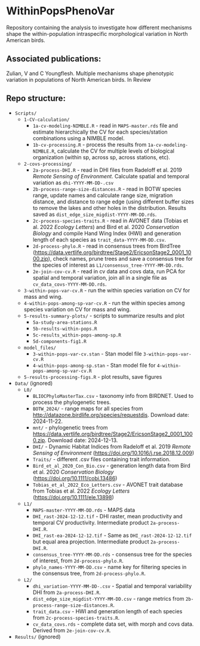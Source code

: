 # WithinPopsPhenoVar

Repository containing the analysis to investigate how different mechanisms shape the within-population intraspecific morphological variation in North American birds.

## Associated publications:

Zulian, V and C Youngflesh. Multiple mechanisms shape phenotypic variation in populations of North American birds. In Review

## Repo structure:

* `Scripts/`
  * `1-CV-calculation/`
    * `1a-cv-modeling-NIMBLE.R` - read in `MAPS-master.rds` file and estimate hierarchically the CV for each species/station combinations using a NIMBLE model.
    * `1b-cv-processing.R` - process the results from `1a-cv-modeling-NIMBLE.R`, calculate the CV for multiple levels of biological organization (within sp, across sp, across stations, etc).
  * `2-covs-processing/`
    * `2a-process-DHI.R` - read in DHI files from Radeloff et al. 2019 *Remote Sensing of Environment*. Calculate spatial and temporal variation as `dhi-YYYY-MM-DD-.csv`
    * `2b-process-range-size-distances.R` - read in BOTW species range, update names and calculate range size, migration distance, and distance to range edge (using different buffer sizes to remove the lakes and other holes in the distribution. Results saved as `dist_edge_size_migdist-YYYY-MM-DD.rds`.
    * `2c-process-species-traits.R` - read in AVONET data (Tobias et al. 2022 *Ecology Letters*) and Bird et al. 2020 *Conservation Biology* and compile Hand Wing Index (HWI) and generation length of each species as `trait_data-YYYY-MM-DD.csv`.
    * `2d-process-phylo.R` - read in consensus trees from BirdTree (https://data.vertlife.org/birdtree/Stage2/EricsonStage2_0001_1000.zip), check names, prune trees and save a consensus tree for the species of interest as `L1/consensus_tree-YYYY-MM-DD.rds`.
    * `2e-join-cov-cv.R` - read in cv data and covs data, run PCA for spatial and temporal variation, join all in a single file as `cv_data_covs-YYYY-MM-DD.rds`.
  * `3-within-pops-var-cv.R` - run the within species variation on CV for mass and wing.
  * `4-within-pops-among-sp-var-cv.R` - run the within species among species variation on CV for mass and wing.
  * `5-results-summary-plots/` - scripts to summarize results and plot
    * `5a-study-area-stations.R`
    * `5b-results-within-pops.R`
    * `5c-results_within-pops-among-sp.R`
    * `5d-components-fig1.R`
  * `model_files/`
    * `3-within-pops-var-cv.stan` - Stan model file `3-within-pops-var-cv.R`
    * `4-within-pops-among-sp.stan` - Stan model file for `4-within-pops-among-sp-var-cv.R`
  * `5-results-processing-figs.R` - plot results, save figures
* `Data/` (ignored)
  * `L0/`
    * `BLIOCPhyloMasterTax.csv` - taxonomy info from BIRDNET. Used to process the phylogenetic trees.
    * `BOTW_2024/` - range maps for all species from http://datazone.birdlife.org/species/requestdis. Download date: 2024-11-22.
    * `mnt/` - phylogenetic trees from https://data.vertlife.org/birdtree/Stage2/EricsonStage2_0001_1000.zip. Download date: 2024-12-13.
    * `DHI/` - Dynamic Habitat Indices from Radeloff et al. 2019 *Remote Sensing of Environment* (https://doi.org/10.1016/j.rse.2018.12.009)
    * `Traits/` - different .csv files containing trait information.
     * `Bird_et_al_2020_Con_Bio.csv` - generation length data from Bird et al. 2020 *Conservation Biology* (https://doi.org/10.1111/cobi.13486)
     * `Tobias_et_al_2022_Eco_Letters.csv` - AVONET trait database from Tobias et al. 2022 *Ecology Letters* (https://doi.org/10.1111/ele.13898)
  * `L1/`
    * `MAPS-master-YYYY-MM-DD.rds` - MAPS data
    * `DHI_rast-2024-12-12.tif` - DHI raster, mean productivity and temporal CV productivity. Intermediate product `2a-process-DHI.R`.
    * `DHI_rast-ea-2024-12-12.tif` - Same as `DHI_rast-2024-12-12.tif` but equal area projection. Intermediate product `2a-process-DHI.R`.
    * `consensus_tree-YYYY-MM-DD.rds` - consensus tree for the species of interest, from `2d-process-phylo.R`.
    * `phylo_names-YYYY-MM-DD.csv` - name key for filtering species in the consensus tree, from `2d-process-phylo.R`.
  * `L2/`
    * `dhi_variation-YYYY-MM-DD-.csv` - Spatial and temporal variability DHI from `2a-process-DHI.R`.
    * `dist_edge_size_migdist-YYYY-MM-DD.csv` - range metrics from `2b-process-range-size-distances.R`.
    * `trait_data.csv` - HWI and generation length of each species from `2c-process-species-traits.R`.
    * `cv_data_covs.rds` - complete data set, with morph and covs data. Derived from `2e-join-cov-cv.R`.
* `Results/` (ignored)
